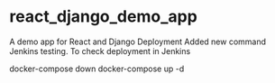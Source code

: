 # react_django_demo_app
A demo app for React and Django Deployment
Added new command
Jenkins testing. To check deployment in Jenkins

docker-compose down
docker-compose up -d

